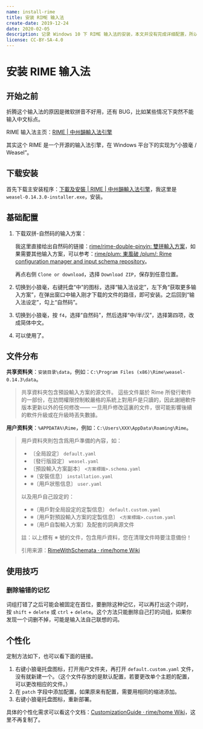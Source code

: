 ```yaml
---
name: install-rime
title: 安装 RIME 输入法
create-date: 2019-12-24
date: 2020-02-05
description: 记录 Windows 10 下 RIME 输入法的安装，本文并没有完成详细配置，所以具体的操作方法以及配置项请看官方文档 https://rime.im/docs/ 。
license: CC-BY-SA-4.0
---
```


# 安装 RIME 输入法

## 开始之前

折腾这个输入法的原因是微软拼音不好用，还有 BUG，比如某些情况下突然不能输入中文标点。

RIME 输入法主页：[RIME | 中州韻輸入法引擎](https://rime.im/)

其实这个 RIME 是一个开源的输入法引擎，在 Windows 平台下的实现为“小狼毫 / Weasel”。

## 下载安装

首先下载主安装程序：[下載及安裝 | RIME | 中州韻輸入法引擎](https://rime.im/download/)，我这里是 `weasel-0.14.3.0-installer.exe`，安装。

## 基础配置

1. 下载双拼-自然码的输入方案：

   我这里直接给出自然码的链接：[rime/rime-double-pinyin: 雙拼輸入方案](https://github.com/rime/rime-double-pinyin)，如果需要其他输入方案，可以参考：[rime/plum: 東風破 /plum/: Rime configuration manager and input schema repository](https://github.com/rime/plum)。

   再点右侧 `Clone or download`，选择 `Download ZIP`，保存到任意位置。

2. 切换到小狼毫，右键托盘“中”的图标，选择“输入法设定”，左下角“获取更多输入方案”，在弹出窗口中输入刚才下载的文件的路径，即可安装。之后回到“输入法设定”，勾上“自然码”。

3. 切换到小狼毫，按 `f4`，选择“自然码”，然后选择“中/半/汉”，选择第四项，改成简体中文。

4. 可以使用了。

## 文件分布

**共享资料夹**：`安装目录\data`，例如：`C:\Program Files (x86)\Rime\weasel-0.14.3\data`。

> 共享資料夾包含預設輸入方案的源文件。 這些文件屬於 Rime 所發行軟件的一部份，在訪問權限控制較嚴格的系統上對用戶是只讀的，因此謝絕軟件版本更新以外的任何修改—— 一旦用戶修改這裏的文件，很可能影響後續的軟件升級或在升級時丟失數據。

**用户资料夹**：`%APPDATA%\Rime`，例如：`C:\Users\XXX\AppData\Roaming\Rime`。

> 用戶資料夾則包含爲用戶準備的內容，如：
>
> - 〔全局設定〕 `default.yaml`
> - 〔發行版設定〕 `weasel.yaml`
> - 〔預設輸入方案副本〕 `<方案標識>.schema.yaml`
> - ※〔安裝信息〕 `installation.yaml`
> - ※〔用戶狀態信息〕 `user.yaml`
>
> 以及用戶自己設定的：
>
> - ※〔用戶對全局設定的定製信息〕 `default.custom.yaml`
> - ※〔用戶對預設輸入方案的定製信息〕 `<方案標識>.custom.yaml`
> - ※〔用戶自製輸入方案〕及配套的詞典源文件
>
> 註：以上標有 ※ 號的文件，包含用戶資料，您在清理文件時要注意備份！
>
> 引用来源：[RimeWithSchemata · rime/home Wiki](https://github.com/rime/home/wiki/RimeWithSchemata)

## 使用技巧

### 删除输错的记忆

词组打错了之后可能会被固定在首位，要删除这种记忆，可以再打出这个词时， 按 `shift` + `delete` 或 `ctrl` + `delete`。这个方法只能删除自己打的词组，如果你发现一个词删不掉，可能是输入法自己联想的词。

## 个性化

定制方法如下，也可以看下面的链接。

1. 右键小狼毫托盘图标，打开用户文件夹，再打开 `default.custom.yaml` 文件，没有就新建一个。（这个文件存放的是默认配置，若要更改单个主题的配置，可以更改相应的文件。）
2. 在 `patch` 字段中添加配置，如果原来有配置，需要用相同的缩进添加。
3. 右键小狼毫托盘图标，重新部署。

具体的个性化需求可以看这个文档：[CustomizationGuide · rime/home Wiki](https://github.com/rime/home/wiki/CustomizationGuide)，这里不再复制了。
